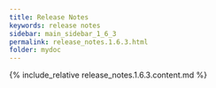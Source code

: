 ```yaml
---
title: Release Notes
keywords: release notes
sidebar: main_sidebar_1_6_3
permalink: release_notes.1.6.3.html
folder: mydoc
---
```


{% include_relative release_notes.1.6.3.content.md %}
